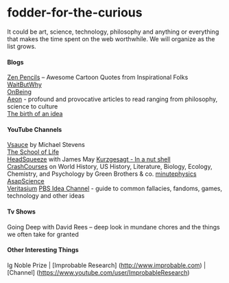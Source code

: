 # fodder-for-the-curious
It could be art, science, technology, philosophy and anything or everything that makes the time spent on the web worthwhile.
We will organize as the list grows.

#### Blogs
[Zen Pencils](zenpencils.com) – Awesome Cartoon Quotes from Inspirational Folks  
[WaitButWhy](waitbutwhy.com)  
[OnBeing](onbeing.org)  
[Aeon](http://aeon.co/magazine/) - profound and provocative articles to read ranging from philosophy, science to culture  
[The birth of an idea](http://birthofidea.ist.utl.pt/#home)   

#### YouTube Channels
[Vsauce](https://www.youtube.com/user/Vsauce) by Michael Stevens  
[The School of Life](https://www.youtube.com/user/schooloflifechannel)  
[HeadSqueeze](https://www.youtube.com/user/HeadsqueezeTV) with James May 
[Kurzgesagt - In a nut shell](https://www.youtube.com/user/Kurzgesagt)  
[CrashCourses](https://www.youtube.com/user/crashcourse) on World History, US History, Literature, Biology,  Ecology, Chemistry, and Psychology by Green Brothers & co.
[minutephysics](https://www.youtube.com/user/minutephysics)  
[AsapScience](https://www.youtube.com/user/AsapSCIENCE)  
[Veritasium](https://www.youtube.com/user/1veritasium)
[PBS Idea Channel](https://www.youtube.com/user/pbsideachannel) - guide to common fallacies, fandoms, games, technology and other ideas

#### Tv Shows
Going Deep with David Rees – deep look in mundane chores and the things we often take for granted

#### Other Interesting Things
Ig Noble Prize | [Improbable Research] (http://www.improbable.com) | [Channel] (https://www.youtube.com/user/ImprobableResearch)
